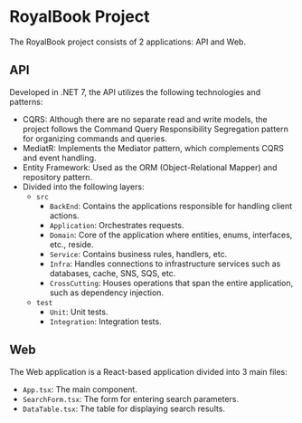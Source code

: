# RoyalBook Project

The RoyalBook project consists of 2 applications: API and Web.

## API

Developed in .NET 7, the API utilizes the following technologies and patterns:

- CQRS: Although there are no separate read and write models, the project follows the Command Query Responsibility Segregation pattern for organizing commands and queries.
- MediatR: Implements the Mediator pattern, which complements CQRS and event handling.
- Entity Framework: Used as the ORM (Object-Relational Mapper) and repository pattern.
- Divided into the following layers:
  - `src`
    - `BackEnd`: Contains the applications responsible for handling client actions.
    - `Application`: Orchestrates requests.
    - `Domain`: Core of the application where entities, enums, interfaces, etc., reside.
    - `Service`: Contains business rules, handlers, etc.
    - `Infra`: Handles connections to infrastructure services such as databases, cache, SNS, SQS, etc.
    - `CrossCutting`: Houses operations that span the entire application, such as dependency injection.
  - `test`
    - `Unit`: Unit tests.
    - `Integration`: Integration tests.

## Web

The Web application is a React-based application divided into 3 main files:

- `App.tsx`: The main component.
- `SearchForm.tsx`: The form for entering search parameters.
- `DataTable.tsx`: The table for displaying search results.
